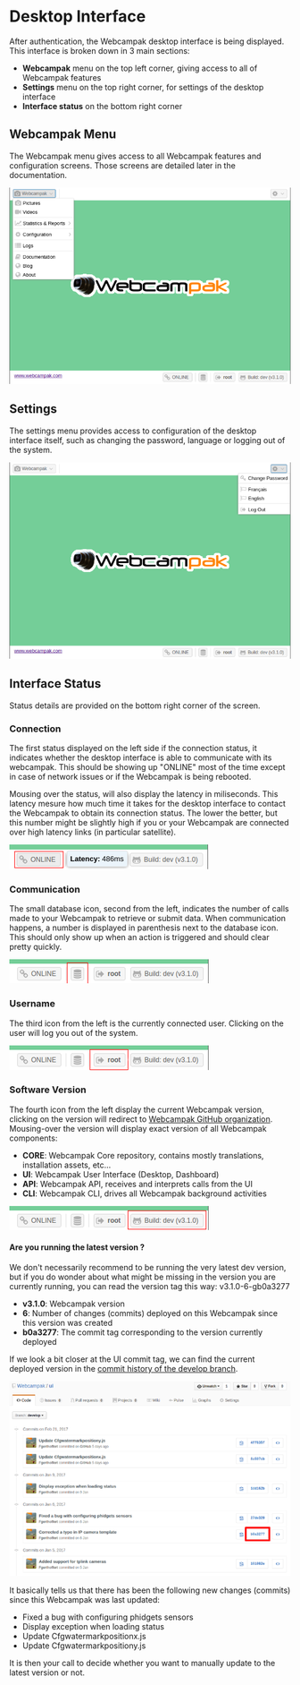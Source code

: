 # Desktop Interface

After authentication, the Webcampak desktop interface is being displayed. This interface is broken down in 3 main sections:

* __Webcampak__ menu on the top left corner, giving access to all of Webcampak features
* __Settings__ menu on the top right corner, for settings of the desktop interface
* __Interface status__ on the bottom right corner

## Webcampak Menu

The Webcampak menu gives access to all Webcampak features and configuration screens. Those screens are detailed later in the documentation.

![Webcampak Menu](images/desktop.menu.en.png)

## Settings

The settings menu provides access to configuration of the desktop interface itself, such as changing the password, language or logging out of the system.

![Settings menu](images/desktop.settings.en.png)

## Interface Status

Status details are provided on the bottom right corner of the screen.

### Connection

The first status displayed on the left side if the connection status, it indicates whether the desktop interface is able to communicate with its webcampak. This should be showing up "ONLINE" most of the time except in case of network issues or if the Webcampak is being rebooted.

Mousing over the status, will also display the latency in miliseconds. This latency mesure how much time it takes for the desktop interface to contact the Webcampak to obtain its connection status. The lower the better, but this number might be slightly high if you or your Webcampak are connected over high latency links (in particular satellite).

![Connection Status](images/desktop.latency.en.png)

### Communication

The small database icon, second from the left, indicates the number of calls made to your Webcampak to retrieve or submit data. When communication happens, a number is displayed in parenthesis next to the database icon. This should only show up when an action is triggered and should clear pretty quickly.

![Communication Status](images/desktop.database.en.png)

### Username

The third icon from the left is the currently connected user. Clicking on the user will log you out of the system.

![Communication Status](images/desktop.username.en.png)

### Software Version

The fourth icon from the left display the current Webcampak version, clicking on the version will redirect to [Webcampak GitHub organization](https://github.com/Webcampak). Mousing-over the version will display exact version of all Webcampak components:

* __CORE__: Webcampak Core repository, contains mostly translations, installation assets, etc...
* __UI__: Webcampak User Interface (Desktop, Dashboard)
* __API__: Webcampak API, receives and interprets calls from the UI
* __CLI__: Webcampak CLI, drives all Webcampak background activities

![Webcampak Version](images/desktop.version.en.png)

#### Are you running the latest version ?

We don't necessarily recommend to be running the very latest dev version, but if you do wonder about what might be missing in the version you are currently running, you can read the version tag this way: v3.1.0-6-gb0a3277

* __v3.1.0__: Webcampak version
* __6__: Number of changes (commits) deployed on this Webcampak since this version was created
* __b0a3277__: The commit tag corresponding to the version currently deployed

If we look a bit closer at the UI commit tag, we can find the current deployed version in the [commit history of the develop branch](https://github.com/Webcampak/ui/commits/develop).

![Webcampak Version](images/desktop.version.github.en.png)

It basically tells us that there has been the following new changes (commits) since this Webcampak was last updated:

* Fixed a bug with configuring phidgets sensors
* Display exception when loading status
* Update Cfgwatermarkpositionx.js
* Update Cfgwatermarkpositiony.js

It is then your call to decide whether you want to manually update to the latest version or not.



